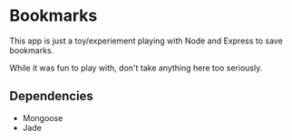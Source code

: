# Bookmarks

This app is just a toy/experiement playing with Node and Express to save bookmarks.

While it was fun to play with, don't take anything here too seriously.

## Dependencies
* Mongoose
* Jade

